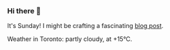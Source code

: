 ### Hi there :wave:

It's Sunday! I might be crafting a fascinating [blog post](https://benjaminwuethrich.dev).

Weather in Toronto: partly cloudy, at +15°C.
